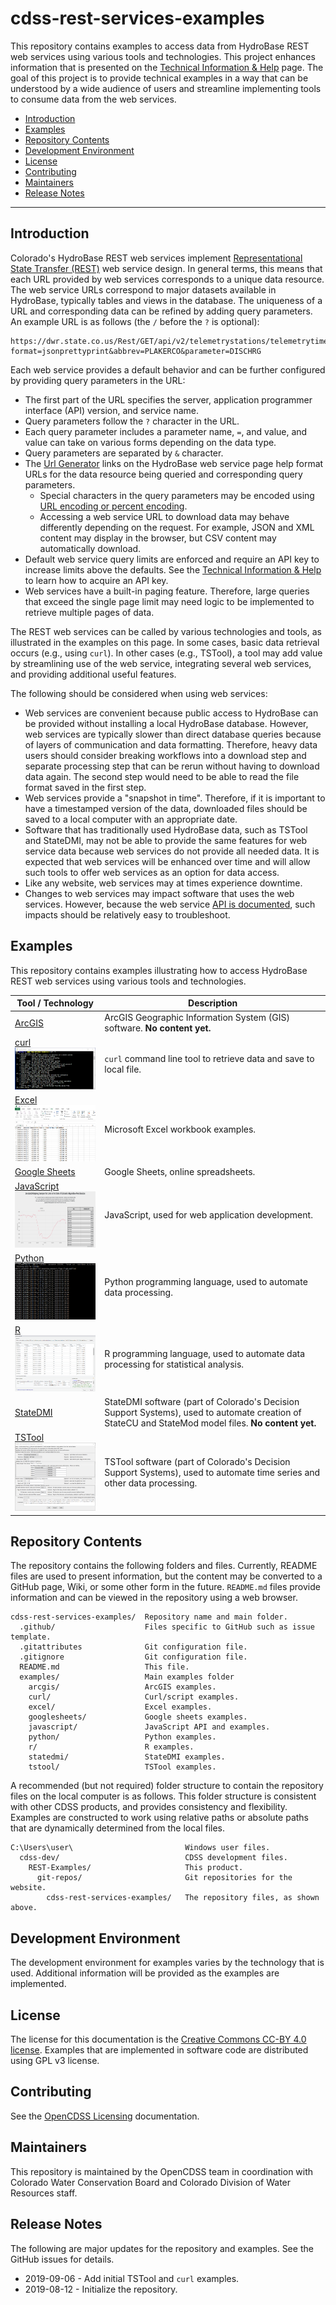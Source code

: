 # cdss-rest-services-examples #

This repository contains examples to access data from HydroBase REST web services
using various tools and technologies.
This project enhances information that is presented on the 
[Technical Information & Help](https://dwr.state.co.us/rest/get/help#TechInfoHelp) page.
The goal of this project is to provide technical examples in a way that can be understood
by a wide audience of users and streamline implementing tools to consume data from the web services.

* [Introduction](#introduction)
* [Examples](#examples)
* [Repository Contents](#repository-contents)
* [Development Environment](#development-environment)
* [License](#license)
* [Contributing](#contributing)
* [Maintainers](#maintainers)
* [Release Notes](#release-notes)

------------------

## Introduction ##

Colorado's HydroBase REST web services implement
[Representational State Transfer (REST)](https://en.wikipedia.org/wiki/Representational_state_transfer) web service design.
In general terms, this means that each URL provided by web services corresponds to a unique data resource.
The web service URLs correspond to major datasets available in HydroBase, typically tables and views in the database.
The uniqueness of a URL and corresponding data can be refined by adding query parameters.  An example URL is as follows
(the `/` before the `?` is optional):

```
https://dwr.state.co.us/Rest/GET/api/v2/telemetrystations/telemetrytimeseriesraw/?format=jsonprettyprint&abbrev=PLAKERCO&parameter=DISCHRG
```

Each web service provides a default behavior and can be further configured by providing query parameters in the URL:

* The first part of the URL specifies the server, application programmer interface (API) version, and service name.
* Query parameters follow the `?` character in the URL.
* Each query parameter includes a parameter name, `=`, and value, and value can take on various forms depending on the data type.
* Query parameters are separated by `&` character.
* The [Url Generator](https://dwr.state.co.us/rest/get/help) links on the HydroBase web service page help format URLs for the data resource being queried and corresponding query parameters.
	+ Special characters in the query parameters may be encoded using [URL encoding or percent encoding](https://en.wikipedia.org/wiki/Percent-encoding).
	* Accessing a web service URL to download data may behave differently depending on the request.
	For example, JSON and XML content may display in the browser, but CSV content may automatically download.
* Default web service query limits are enforced and require an API key to increase limits above the defaults.
See the [Technical Information & Help](https://dwr.state.co.us/rest/get/help#TechInfoHelp) to learn how to acquire an API key.
* Web services have a built-in paging feature.
Therefore, large queries that exceed the single page limit may need logic to be implemented to retrieve multiple pages of data.

The REST web services can be called by various technologies and tools, as illustrated in the examples on this page.
In some cases, basic data retrieval occurs (e.g., using `curl`).
In other cases (e.g., TSTool), a tool may add value by streamlining use of the web service,
integrating several web services, and providing additional useful features.

The following should be considered when using web services:

* Web services are convenient because public access to HydroBase can be provided without installing a local HydroBase database.
However, web services are typically slower than direct database queries because of layers of communication and data formatting.
Therefore, heavy data users should consider breaking workflows into a download step
and separate processing step that can be rerun without having to download data again.
The second step would need to be able to read the file format saved in the first step.
* Web services provide a "snapshot in time".  Therefore, if it is important to have a timestamped version of the data,
downloaded files should be saved to a local computer with an appropriate date.
* Software that has traditionally used HydroBase data, such as TSTool and StateDMI,
may not be able to provide the same features for web service data because web services do not provide all needed data.
It is expected that web services will be enhanced over time and will allow such tools to offer
web services as an option for data access.
* Like any website, web services may at times experience downtime.
* Changes to web services may impact software that uses the web services.
However, because the web service [API is documented](https://dwr.state.co.us/rest/get/help),
such impacts should be relatively easy to troubleshoot.

## Examples ##

This repository contains examples illustrating how to access HydroBase REST web services
using various tools and technologies.

| **Tool / Technology** | **Description** |
| --------------------- | --------------- |
| [ArcGIS](examples/arcgis/README.md) | ArcGIS Geographic Information System (GIS) software. **No content yet.** |
| [curl](examples/curl/README.md)<br>[<img src="README-resources/images/curl-thumbnail.png" />](examples/curl/README.md) | `curl` command line tool to retrieve data and save to local file. |
| [Excel](examples/excel/README.md)<br>[<img src="README-resources/images/python_excel_example.png" width="250px" height="90px">](examples/excel) | Microsoft Excel workbook examples. |
| [Google Sheets](examples/googlesheets/README.md) | Google Sheets, online spreadsheets. |
| [JavaScript](examples/javascript/README.md)<br>[<img src="README-resources/images/javascript_example.png" width="250px" height="90px" />](examples/javascript) | JavaScript, used for web application development. |
| [Python](examples/python/README.md)<br>[<img src="README-resources/images/python_example.png" width="250px" height="90px" />](examples/python) | Python programming language, used to automate data processing. |
| [R](examples/r/README.md)<br>[<img src="README-resources/images/R_example.png" width="250px" height="90px">](examples/r) | R programming language, used to automate data processing for statistical analysis. |
| [StateDMI](examples/statedmi/README.md)| StateDMI software (part of Colorado's Decision Support Systems), used to automate creation of StateCU and StateMod model files. **No content yet.** |
| [TSTool](examples/tstool/README.md)<br>[<img src="README-resources/images/tstool-thumbnail.png">](examples/tstool/README.md) | TSTool software (part of Colorado's Decision Support Systems), used to automate time series and other data processing. |

## Repository Contents ##

The repository contains the following folders and files.
Currently, README files are used to present information,
but the content may be converted to a GitHub page, Wiki, or some other form in the future.
`README.md` files provide information and can be viewed in the repository using a web browser.

```text
cdss-rest-services-examples/  Repository name and main folder.
  .github/                    Files specific to GitHub such as issue template.
  .gitattributes              Git configuration file.
  .gitignore                  Git configuration file.
  README.md                   This file.
  examples/                   Main examples folder
    arcgis/                   ArcGIS examples.
    curl/                     Curl/script examples.
    excel/                    Excel examples.
    googlesheets/             Google sheets examples.
    javascript/               JavaScript API and examples.
    python/                   Python examples.
    r/                        R examples.
    statedmi/                 StateDMI examples.
    tstool/                   TSTool examples.
```

A recommended (but not required) folder structure to contain the repository files on the local computer is as follows.
This folder structure is consistent with other CDSS products, and provides consistency and flexibility.
Examples are constructed to work using relative paths or absolute paths that are dynamically determined
from the local files.

```
C:\Users\user\                         Windows user files.
  cdss-dev/                            CDSS development files.
    REST-Examples/                     This product.
      git-repos/                       Git repositories for the website.
        cdss-rest-services-examples/   The repository files, as shown above.
```

## Development Environment ##

The development environment for examples varies by the technology that is used.
Additional information will be provided as the examples are implemented.

## License ##

The license for this documentation is the [Creative Commons CC-BY 4.0 license](LICENSE.md).
Examples that are implemented in software code are distributed using GPL v3 license.

## Contributing ##

See the [OpenCDSS Licensing](http://opencdss.state.co.us/opencdss/licensing/) documentation.

## Maintainers ##

This repository is maintained by the OpenCDSS team in coordination with
Colorado Water Conservation Board and Colorado Division of Water Resources staff.

## Release Notes ##

The following are major updates for the repository and examples.
See the GitHub issues for details.

* 2019-09-06 - Add initial TSTool and `curl` examples.
* 2019-08-12 - Initialize the repository.
